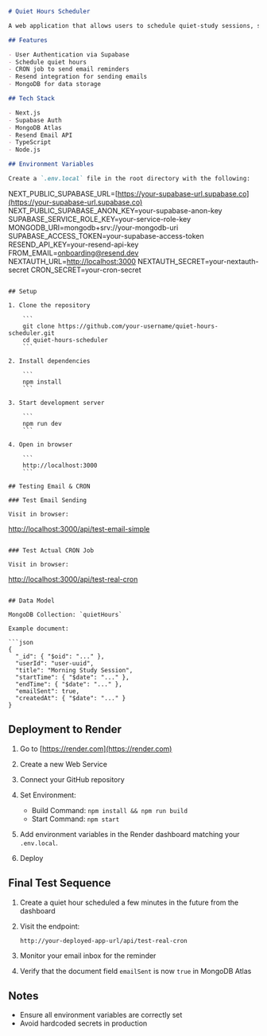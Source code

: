 

```markdown
# Quiet Hours Scheduler

A web application that allows users to schedule quiet-study sessions, sends email reminders before the session starts, and provides an easy-to-use dashboard.

## Features

- User Authentication via Supabase
- Schedule quiet hours
- CRON job to send email reminders
- Resend integration for sending emails
- MongoDB for data storage

## Tech Stack

- Next.js
- Supabase Auth
- MongoDB Atlas
- Resend Email API
- TypeScript
- Node.js

## Environment Variables

Create a `.env.local` file in the root directory with the following:

```

NEXT\_PUBLIC\_SUPABASE\_URL=[https://your-supabase-url.supabase.co](https://your-supabase-url.supabase.co)
NEXT\_PUBLIC\_SUPABASE\_ANON\_KEY=your-supabase-anon-key
SUPABASE\_SERVICE\_ROLE\_KEY=your-service-role-key
MONGODB\_URI=mongodb+srv://your-mongodb-uri
SUPABASE\_ACCESS\_TOKEN=your-supabase-access-token
RESEND\_API\_KEY=your-resend-api-key
FROM\_EMAIL=[onboarding@resend.dev](mailto:onboarding@resend.dev)
NEXTAUTH\_URL=[http://localhost:3000](http://localhost:3000)
NEXTAUTH\_SECRET=your-nextauth-secret
CRON\_SECRET=your-cron-secret

````

## Setup

1. Clone the repository

    ```
    git clone https://github.com/your-username/quiet-hours-scheduler.git
    cd quiet-hours-scheduler
    ```

2. Install dependencies

    ```
    npm install
    ```

3. Start development server

    ```
    npm run dev
    ```

4. Open in browser

    ```
    http://localhost:3000
    ```

## Testing Email & CRON

### Test Email Sending

Visit in browser:

````

[http://localhost:3000/api/test-email-simple](http://localhost:3000/api/test-email-simple)

```

### Test Actual CRON Job

Visit in browser:

```

[http://localhost:3000/api/test-real-cron](http://localhost:3000/api/test-real-cron)

````

## Data Model

MongoDB Collection: `quietHours`

Example document:

```json
{
  "_id": { "$oid": "..." },
  "userId": "user-uuid",
  "title": "Morning Study Session",
  "startTime": { "$date": "..." },
  "endTime": { "$date": "..." },
  "emailSent": true,
  "createdAt": { "$date": "..." }
}
````

## Deployment to Render

1. Go to [https://render.com](https://render.com)
2. Create a new Web Service
3. Connect your GitHub repository
4. Set Environment:

   * Build Command: `npm install && npm run build`
   * Start Command: `npm start`
5. Add environment variables in the Render dashboard matching your `.env.local`.
6. Deploy

## Final Test Sequence

1. Create a quiet hour scheduled a few minutes in the future from the dashboard

2. Visit the endpoint:

   ```
   http://your-deployed-app-url/api/test-real-cron
   ```

3. Monitor your email inbox for the reminder

4. Verify that the document field `emailSent` is now `true` in MongoDB Atlas

## Notes

* Ensure all environment variables are correctly set
* Avoid hardcoded secrets in production

